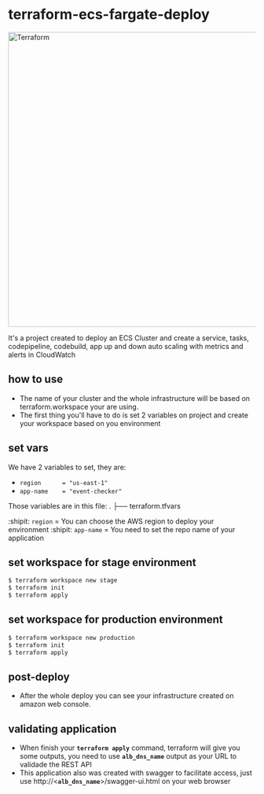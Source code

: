 terraform-ecs-fargate-deploy
==================

<img alt="Terraform" src="https://cdn.rawgit.com/hashicorp/terraform-website/master/content/source/assets/images/logo-hashicorp.svg" width="600px">

It's a project created to deploy an ECS Cluster and create a service, tasks, codepipeline, codebuild, app up and down auto scaling with metrics and alerts in CloudWatch

## how to use
  - The name of your cluster and the whole infrastructure will be based on terraform.workspace your are using.
  - The first thing you'll have to do is set 2 variables on project and create your workspace based on you environment

## set vars

We have 2 variables to set, they are:

  - `region      = "us-east-1"`
  - `app-name    = "event-checker"`

Those variables are in this file:
.
├── terraform.tfvars

:shipit: `region`   = You can choose the AWS region to deploy your environment
:shipit: `app-name` = You need to set the repo name of your application

## set workspace for stage environment
```bash
$ terraform workspace new stage
$ terraform init
$ terraform apply
```

## set workspace for production environment
```bash
$ terraform workspace new production
$ terraform init
$ terraform apply
```

## post-deploy
 - After the whole deploy you can see your infrastructure created on amazon web console.

## validating application
 - When finish your **`terraform apply`** command, terraform will give you some outputs, you need to use **`alb_dns_name`** output as your URL to validade the REST API
 - This application also was created with swagger to facilitate access, just use http://<**`alb_dns_name`**>/swagger-ui.html on your web browser